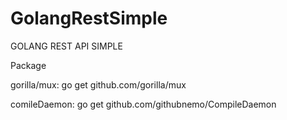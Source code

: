 # GolangRestSimple
GOLANG REST API SIMPLE

Package

gorilla/mux: go get github.com/gorilla/mux

comileDaemon: go get github.com/githubnemo/CompileDaemon
